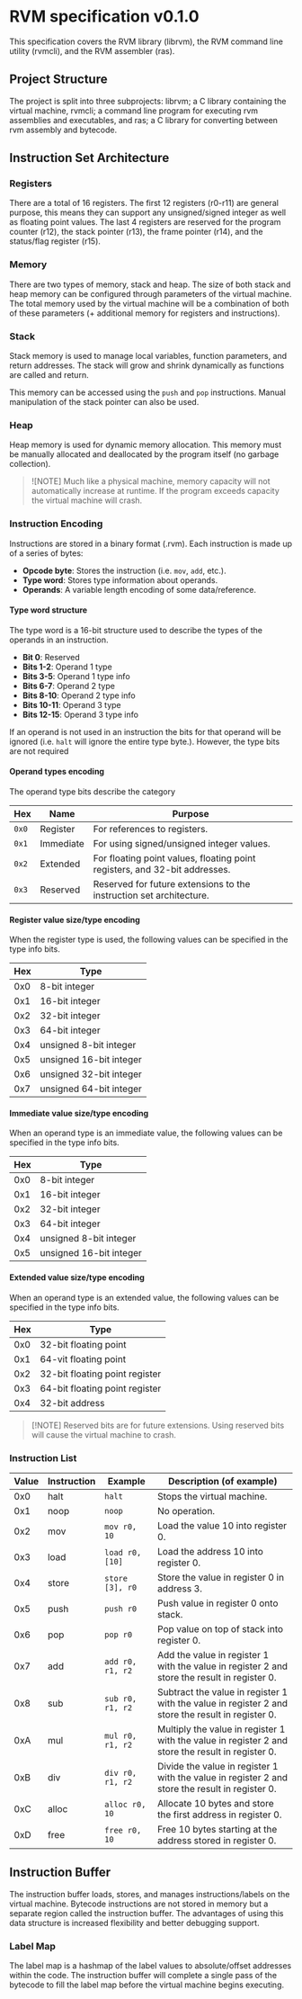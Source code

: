 # RVM specification v0.1.0
This specification covers the RVM library (librvm), the RVM command line utility (rvmcli), and the RVM assembler (ras).

## Project Structure
The project is split into three subprojects: librvm; a C library containing the virtual machine, rvmcli; a command line program for executing rvm assemblies and executables, and ras; a C library for converting between rvm assembly and bytecode.

## Instruction Set Architecture

### Registers
There are a total of 16 registers. The first 12 registers (r0-r11) are general purpose, this means they can support any unsigned/signed integer as well as floating point values.
The last 4 registers are reserved for the program counter (r12), the stack pointer (r13), the frame pointer (r14), and the status/flag register (r15).

### Memory
There are two types of memory, stack and heap. The size of both stack and heap memory can be configured through parameters of the virtual machine.
The total memory used by the virtual machine will be a combination of both of these parameters (+ additional memory for registers and instructions).

### Stack 
Stack memory is used to manage local variables, function parameters, and return addresses.
The stack will grow and shrink dynamically as functions are called and return.

This memory can be accessed using the `push` and `pop` instructions.
Manual manipulation of the stack pointer can also be used.

### Heap
Heap memory is used for dynamic memory allocation. 
This memory must be manually allocated and deallocated by the program itself (no garbage collection).

>![NOTE]
> Much like a physical machine, memory capacity will not automatically increase at runtime. 
> If the program exceeds capacity the virtual machine will crash.

### Instruction Encoding
Instructions are stored in a binary format (.rvm). Each instruction is made up of a series of bytes:
- **Opcode byte**: Stores the instruction (i.e. `mov`, `add`, etc.).
- **Type word**: Stores type information about operands.
- **Operands**: A variable length encoding of some data/reference.

#### Type word structure
The type word is a 16-bit structure used to describe the types of the operands in an instruction.

- **Bit 0**: Reserved
- **Bits 1-2**: Operand 1 type
- **Bits 3-5**: Operand 1 type info
- **Bits 6-7**: Operand 2 type
- **Bits 8-10**: Operand 2 type info
- **Bits 10-11**: Operand 3 type
- **Bits 12-15**: Operand 3 type info

If an operand is not used in an instruction the bits for that operand will be ignored (i.e. `halt` will ignore the entire type byte.).
However, the type bits are not required 

#### Operand types encoding
The operand type bits describe the category

| Hex   | Name      | Purpose                                                                    |
|-------|-----------|----------------------------------------------------------------------------|
| `0x0` | Register  | For references to registers.                                               |
| `0x1` | Immediate | For using signed/unsigned integer values.                                  |
| `0x2` | Extended  | For floating point values, floating point registers, and 32-bit addresses. |
| `0x3` | Reserved  | Reserved for future extensions to the instruction set architecture.        |


#### Register value size/type encoding
When the register type is used, the following values can be specified in the type info bits.

| Hex | Type                    |
|-----|-------------------------|
| 0x0 | 8-bit integer           |
| 0x1 | 16-bit integer          |
| 0x2 | 32-bit integer          |
| 0x3 | 64-bit integer          |
| 0x4 | unsigned 8-bit integer  |
| 0x5 | unsigned 16-bit integer |
| 0x6 | unsigned 32-bit integer |
| 0x7 | unsigned 64-bit integer |


#### Immediate value size/type encoding
When an operand type is an immediate value, the following values can be specified in the type info bits.

| Hex | Type                    |      
|-----|-------------------------|      
| 0x0 | 8-bit integer           |      
| 0x1 | 16-bit integer          |      
| 0x2 | 32-bit integer          |      
| 0x3 | 64-bit integer          |      
| 0x4 | unsigned 8-bit integer  |      
| 0x5 | unsigned 16-bit integer |      

#### Extended value size/type encoding
When an operand type is an extended value, the following values can be specified in the type info bits.       

| Hex | Type                           |      
|-----|--------------------------------|      
| 0x0 | 32-bit floating point          |      
| 0x1 | 64-vit floating point          |      
| 0x2 | 32-bit floating point register |      
| 0x3 | 64-bit floating point register |      
| 0x4 | 32-bit address                 |         

>[!NOTE] Reserved bits are for future extensions. Using reserved bits will cause the virtual machine to crash.

### Instruction List
| Value | Instruction | Example          | Description (of example)                                                                          |
|-------|-------------|------------------|---------------------------------------------------------------------------------------------------|
| 0x0   | halt        | `halt`           | Stops the virtual machine.                                                                        |
| 0x1   | noop        | `noop`           | No operation.                                                                                     |
| 0x2   | mov         | `mov r0, 10`     | Load the value 10 into register 0.                                                                |
| 0x3   | load        | `load r0, [10]`  | Load the address 10 into register 0.                                                              |
| 0x4   | store       | `store [3], r0`  | Store the value in register 0 in address 3.                                                       |
| 0x5   | push        | `push r0`        | Push value in register 0 onto stack.                                                              |
| 0x6   | pop         | `pop r0`         | Pop value on top of stack into register 0.                                                        |
| 0x7   | add         | `add r0, r1, r2` | Add the value in register 1 with the value in register 2 and store the result in register 0.      |
| 0x8   | sub         | `sub r0, r1, r2` | Subtract the value in register 1 with the value in register 2 and store the result in register 0. |
| 0xA   | mul         | `mul r0, r1, r2` | Multiply the value in register 1 with the value in register 2 and store the result in register 0. |
| 0xB   | div         | `div r0, r1, r2` | Divide the value in register 1 with the value in register 2 and store the result in register 0.   |
| 0xC   | alloc       | `alloc r0, 10`   | Allocate 10 bytes and store the first address in register 0.                                      |
| 0xD   | free        | `free r0, 10`    | Free 10 bytes starting at the address stored in register 0.                                       |

## Instruction Buffer
The instruction buffer loads, stores, and manages instructions/labels on the virtual machine.
Bytecode instructions are not stored in memory but a separate region called the instruction buffer.
The advantages of using this data structure is increased flexibility and better debugging support.

### Label Map
The label map is a hashmap of the label values to absolute/offset addresses within the code.
The instruction buffer will complete a single pass of the bytecode to fill the label map before the virtual machine begins executing.